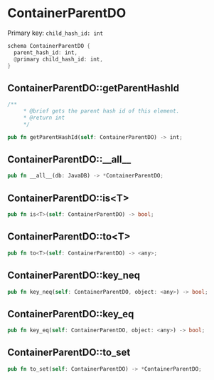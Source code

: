 # ContainerParentDO

Primary key: `child_hash_id: int`

```rust
schema ContainerParentDO {
  parent_hash_id: int,
  @primary child_hash_id: int,
}
```
## ContainerParentDO::getParentHashId

```rust
/**
     * @brief gets the parent hash id of this element.
     * @return int
     */
```
```rust
pub fn getParentHashId(self: ContainerParentDO) -> int;
```
## ContainerParentDO::\_\_all\_\_

```rust
pub fn __all__(db: JavaDB) -> *ContainerParentDO;
```
## ContainerParentDO::is\<T\>

```rust
pub fn is<T>(self: ContainerParentDO) -> bool;
```
## ContainerParentDO::to\<T\>

```rust
pub fn to<T>(self: ContainerParentDO) -> <any>;
```
## ContainerParentDO::key\_neq

```rust
pub fn key_neq(self: ContainerParentDO, object: <any>) -> bool;
```
## ContainerParentDO::key\_eq

```rust
pub fn key_eq(self: ContainerParentDO, object: <any>) -> bool;
```
## ContainerParentDO::to\_set

```rust
pub fn to_set(self: ContainerParentDO) -> *ContainerParentDO;
```
